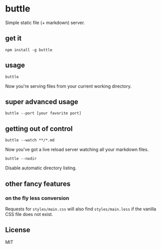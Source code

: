 # buttle

Simple static file (+ markdown) server.

## get it

```
npm install -g buttle
```

## usage

```
buttle
```

Now you're serving files from your current working directory.


## super advanced usage

```
buttle --port [your favorite port]
```


## getting out of control

```
buttle --watch **/*.md
```

Now you've got a live reload server watching all your markdown files.

```
buttle --nodir
```
Disable automatic directory listing.

## other fancy features

### on the fly less conversion

Requests for `styles/main.css` will also find `styles/main.less` if the vanilla
CSS file does not exist.


## License

MIT
